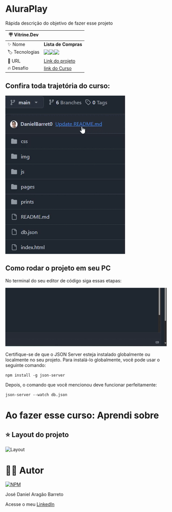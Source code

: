 # AluraPlay

Rápida descrição do objetivo de fazer esse projeto

| :placard: Vitrine.Dev |     |
| -------------  | --- |
| :sparkles: Nome        | **Lista de Compras**
| :label: Tecnologias | <img src="https://img.shields.io/badge/HTML5-E34F26?style=for-the-badge&logo=html5&logoColor=white"><img src="https://img.shields.io/badge/CSS3-1572B6?style=for-the-badge&logo=css3&logoColor=white"><img src="https://img.shields.io/badge/JavaScript-F7DF1E?style=for-the-badge&logo=javascript&logoColor=black">
| :rocket: URL         | [Link do projeto]()
| :fire: Desafio     | [link do Curso](https://cursos.alura.com.br/course/javascript-construindo-paginas-dinamicas)

## Confira toda trajetória do curso:

![Gif](https://github.com/DanielBarret0/JavaScript-criando-requisisoes/blob/main/prints/gif-branches.gif)

## Como rodar o projeto em seu PC

No terminal do seu editor de código siga essas etapas:

![Gif](https://github.com/DanielBarret0/JavaScript-criando-requisisoes/blob/main/prints/terminal.gif)

Certifique-se de que o JSON Server esteja instalado globalmente ou localmente no seu projeto. Para instalá-lo globalmente, você pode usar o seguinte comando:
```
npm install -g json-server
```
Depois, o comando que você mencionou deve funcionar perfeitamente:
```
json-server --watch db.json
```


# Ao fazer esse curso: Aprendi sobre 




## ⭐ Layout do projeto
![Layout](#vitrinedev)


# 🙋‍♂️ Autor

[![NPM](https://img.shields.io/npm/l/react)](https://github.com/DanielBarret0/codeChella/blob/main/LICENSE.md)

José Daniel Aragão Barreto

Acesse o meu [LinkedIn](https://www.linkedin.com/in/daniel-barreto-1b763216a/)
